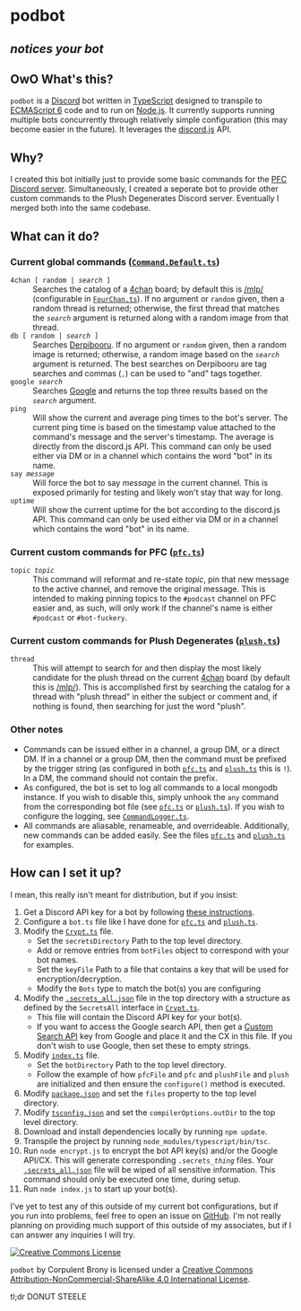 # podbot

## **_notices your bot_**

## OwO What's this?

`podbot` is a [Discord](https://discordapp.com/) bot written in [TypeScript](https://www.typescriptlang.org/) designed to transpile to [ECMAScript 6](http://es6-features.org/) code and to run on [Node.js](https://nodejs.org/). It currently supports running multiple bots concurrently through relatively simple configuration (this may become easier in the future). It leverages the [discord.js](https://discord.js.org/) API.

## Why?

I created this bot initially just to provide some basic commands for the [PFC Discord server](http://discord.pfc.moe/). Simultaneously, I created a seperate bot to provide other custom commands to the Plush Degenerates Discord server. Eventually I merged both into the same codebase.

## What can it do?

### Current global commands ([`Command.Default.ts`](ts/Command.Default.ts))

<dl>
	<code>4chan [ random | <var>search</var> ]</code>
	<dd>Searches the catalog of a <a href="https://www.4chan.org/" rel="external">4chan</a> board; by default this is <a href="http://boards.4chan.org/mlp/" rel="external">/mlp/</a> (configurable in <code><a href="ts/FourChan.ts">FourChan.ts</a></code>).  If no argument or <code>random</code> given, then a random thread is returned; otherwise, the first thread that matches the <code><var>search</var></code> argument is returned along with a random image from that thread.</dd>
	<code>db [ random | <var>search</var> ]</code>
	<dd>Searches <a href="https://www.derpibooru.org/" rel="external">Derpibooru</a>.  If no argument or <code>random</code> given, then a random image is returned; otherwise, a random image based on the <code><var>search</var></code> argument is returned.  The best searches on Derpibooru are tag searches and commas (<code>,</code>) can be used to &quot;and&quot; tags together.</dd>
	<code>google <var>search</var></code>
	<dd>Searches <a href="https://www.google.com/" rel="external">Google</a> and returns the top three results based on the <code><var>search</var></code> argument.</dd>
	<code>ping</code>
	<dd>Will show the current and average ping times to the bot's server.  The current ping time is based on the timestamp value attached to the command's message and the server's timestamp.  The average is directly from the discord.js API.  This command can only be used either via DM or in a channel which contains the word &quot;bot&quot; in its name.</dd>
	<code>say <var>message</var></code>
	<dd>Will force the bot to say <var>message</var> in the current channel.  This is exposed primarily for testing and likely won't stay that way for long.</dd>
	<code>uptime</code>
	<dd>Will show the current uptime for the bot according to the discord.js API.  This command can only be used either via DM or in a channel which contains the word &quot;bot&quot; in its name.</dd>
</dl>

### Current custom commands for PFC ([`pfc.ts`](ts/pfc.ts))

<dl>
	<code>topic <var>topic</var></code>
	<dd>This command will reformat and re-state <var>topic</var>, pin that new message to the active channel, and remove the original message.  This is intended to making pinning topics to the <code>#podcast</code> channel on PFC easier and, as such, will only work if the channel's name is either <code>#podcast</code> or <code>#bot-fuckery</code>.</dd>
</dl>

### Current custom commands for Plush Degenerates ([`plush.ts`](ts/plush.ts))

<dl>
	<code>thread</code>
	<dd>This will attempt to search for and then display the most likely candidate for the plush thread on the current <a href="https://www.4chan.org/" rel="external">4chan</a> board (by default this is <a href="http://boards.4chan.org/mlp/" rel="external">/mlp/</a>).  This is accomplished first by searching the catalog for a thread with &quot;plush thread&quot; in either the subject or comment and, if nothing is found, then searching for just the word &quot;plush&quot;.</dd>
</dl>

### Other notes

-   Commands can be issued either in a channel, a group DM, or a direct DM. If in a channel or a group DM, then the command must be prefixed by the trigger string (as configured in both [`pfc.ts`](ts/pfc.ts) and [`plush.ts`](ts/plush.ts) this is `!`). In a DM, the command should not contain the prefix.
-   As configured, the bot is set to log all commands to a local mongodb instance. If you wish to disable this, simply unhook the `any` command from the corresponding bot file (see [`pfc.ts`](ts/pfc.ts) or [`plush.ts`](ts/plush.ts)). If you wish to configure the logging, see [`CommandLogger.ts`](ts/CommandLogger.ts).
-   All commands are aliasable, renameable, and overrideable. Additionally, new commands can be added easily. See the files [`pfc.ts`](ts/pfc.ts) and [`plush.ts`](ts/plush.ts) for examples.

## How can I set it up?

I mean, this really isn't meant for distribution, but if you insist:

1.  Get a Discord API key for a bot by following [these instructions](https://discordapp.com/developers/applications/me).
2.  Configure a `bot.ts` file like I have done for [`pfc.ts`](ts/pfc.ts) and [`plush.ts`](ts/plush.ts).
3.  Modify the [`Crypt.ts`](ts/Crypt.ts) file.
    -   Set the `secretsDirectory` Path to the top level directory.
    -   Add or remove entries from `botFiles` object to correspond with your bot names.
    -   Set the `keyFile` Path to a file that contains a key that will be used for encryption/decryption.
    -   Modify the `Bots` type to match the bot(s) you are configuring
4.  Modify the [`.secrets_all.json`](.secrets_all.json) file in the top directory with a structure as defined by the `SecretsAll` interface in [`Crypt.ts`](ts/Crypt.ts).
    -   This file will contain the Discord API key for your bot(s).
    -   If you want to access the Google search API, then get a [Custom Search API](https://console.developers.google.com/) key from Google and place it and the CX in this file. If you don't wish to use Google, then set these to empty strings.
5.  Modify [`index.ts`](ts/index.ts) file.
    -   Set the `botDirectory` Path to the top level directory.
    -   Follow the example of how `pfcFile` and `pfc` and `plushFile` and `plush` are initialized and then ensure the `configure()` method is executed.
6.  Modify [`package.json`](package.json) and set the `files` property to the top level directory.
7.  Modify [`tsconfig.json`](tsconfig.json) and set the `compilerOptions.outDir` to the top level directory.
8.  Download and install dependencies locally by running `npm update`.
9.  Transpile the project by running `node_modules/typescript/bin/tsc`.
10.  Run `node encrypt.js` to encrypt the bot API key(s) and/or the Google API/CX. This will generate corresponding `.secrets_`_`thing`_ files. Your [`.secrets_all.json`](.secrets_all.json) file will be wiped of all sensitive information. This command should only be executed one time, during setup.
11.  Run `node index.js` to start up your bot(s).

I've yet to test any of this outside of my current bot configurations, but if you run into problems, feel free to open an issue on [GitHub](https://github.com/CorpulentBrony/podbot). I'm not really planning on providing much support of this outside of my associates, but if I can answer any inquiries I will try.

[![Creative Commons License](https://i.creativecommons.org/l/by-nc-sa/4.0/88x31.png)](http://creativecommons.org/licenses/by-nc-sa/4.0/)

`podbot` by Corpulent Brony is licensed under a [Creative Commons Attribution-NonCommercial-ShareAlike 4.0 International License](http://creativecommons.org/licenses/by-nc-sa/4.0/).

tl;dr DONUT STEELE